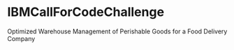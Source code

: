 # IBMCallForCodeChallenge
Optimized Warehouse Management of Perishable Goods for a Food Delivery Company
